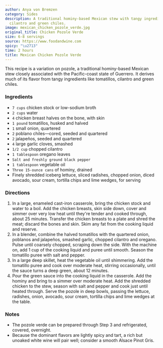 ```yaml
---
author: Anya von Bremzen
category: Sides
description: A traditional hominy-based Mexican stew with tangy ingredients like tomatillos,
  cilantro and green chiles.
image: mexican_chicken_pozole_verde.jpg
original_title: Chicken Pozole Verde
size: 6-8 servings
source: https://www.foodandwine.com
spicy: "\u2713"
time: 2 hours
title: Mexican Chicken Pozole Verde
---
```


This recipe is a variation on pozole, a traditional hominy-based Mexican stew closely associated with the Pacific-coast state of Guerrero. It derives much of its flavor from tangy ingredients like tomatillos, cilantro and green chiles.

### Ingredients

* `7 cups` chicken stock or low-sodium broth
* `2 cups` water
* `4` chicken breast halves on the bone, with skin
* `1 pound` tomatillos, husked and halved
* `1` small onion, quartered
* `2` poblano chiles—cored, seeded and quartered
* `2` jalapeños, seeded and quartered
* `4` large garlic cloves, smashed
* `1/2 cup` chopped cilantro
* `1 tablespoon` oregano leaves
* `Salt and freshly ground black pepper`
* `1 tablespoon` vegetable oil
* `Three 15-ounce cans` of hominy, drained
* Finely shredded iceberg lettuce, sliced radishes, chopped onion, diced avocado, sour cream, tortilla chips and lime wedges, for serving

### Directions

1. In a large, enameled cast-iron casserole, bring the chicken stock and water to a boil. Add the chicken breasts, skin side down, cover and simmer over very low heat until they're tender and cooked through, about 25 minutes. Transfer the chicken breasts to a plate and shred the meat; discard the bones and skin. Skim any fat from the cooking liquid and reserve.
2. In a blender, combine the halved tomatillos with the quartered onion, poblanos and jalapeños, smashed garlic, chopped cilantro and oregano. Pulse until coarsely chopped, scraping down the side. With the machine on, add 1 cup of the cooking liquid and puree until smooth. Season the tomatillo puree with salt and pepper.
3. In a large deep skillet, heat the vegetable oil until shimmering. Add the tomatillo puree and cook over moderate heat, stirring occasionally, until the sauce turns a deep green, about 12 minutes.
4. Pour the green sauce into the cooking liquid in the casserole. Add the hominy and bring to a simmer over moderate heat. Add the shredded chicken to the stew, season with salt and pepper and cook just until heated through. Serve the pozole in deep bowls, passing the lettuce, radishes, onion, avocado, sour cream, tortilla chips and lime wedges at the table.

### Notes

* The pozole verde can be prepared through Step 3 and refrigerated, covered, overnight.
* Because the dominant flavors are lightly spicy and tart, a rich but unoaked white wine will pair well; consider a smooth Alsace Pinot Gris.